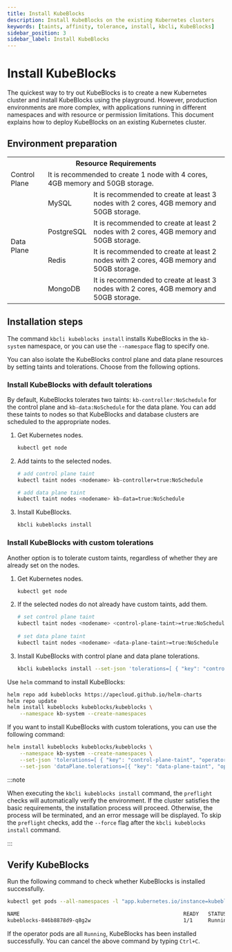 ```yaml
---
title: Install KubeBlocks
description: Install KubeBlocks on the existing Kubernetes clusters
keywords: [taints, affinity, tolerance, install, kbcli, KubeBlocks]
sidebar_position: 3
sidebar_label: Install KubeBlocks
---
```


# Install KubeBlocks

The quickest way to try out KubeBlocks is to create a new Kubernetes cluster and install KubeBlocks using the playground. However, production environments are more complex, with applications running in different namespaces and with resource or permission limitations. This document explains how to deploy KubeBlocks on an existing Kubernetes cluster.

## Environment preparation

<table>
	<tr>
	    <th colspan="3">Resource Requirements</th>
	</tr >
	<tr>
	    <td >Control Plane</td>
	    <td colspan="2">It is recommended to create 1 node with 4 cores, 4GB memory and 50GB storage. </td>
	</tr >
	<tr >
	    <td rowspan="4">Data Plane</td>
	    <td> MySQL </td>
	    <td>It is recommended to create at least 3 nodes with 2 cores, 4GB memory and 50GB storage. </td>
	</tr>
	<tr>
	    <td> PostgreSQL </td>
        <td>It is recommended to create at least 2 nodes with 2 cores, 4GB memory and 50GB storage.  </td>
	</tr>
	<tr>
	    <td> Redis </td>
        <td>It is recommended to create at least 2 nodes with 2 cores, 4GB memory and 50GB storage. </td>
	</tr>
	<tr>
	    <td> MongoDB </td>
	    <td>It is recommended to create at least 3 nodes with 2 cores, 4GB memory and 50GB storage. </td>
	</tr>
</table>

## Installation steps

The command `kbcli kubeblocks install` installs KubeBlocks in the `kb-system` namespace, or you can use the `--namespace` flag to specify one.

You can also isolate the KubeBlocks control plane and data plane resources by setting taints and tolerations. Choose from the following options.

### Install KubeBlocks with default tolerations

By default, KubeBlocks tolerates two taints: `kb-controller:NoSchedule` for the control plane and `kb-data:NoSchedule` for the data plane. You can add these taints to nodes so that KubeBlocks and database clusters are scheduled to the appropriate nodes.

1. Get Kubernetes nodes.

    ```bash
    kubectl get node
    ```

2. Add taints to the selected nodes.

    ```bash
    # add control plane taint
    kubectl taint nodes <nodename> kb-controller=true:NoSchedule
   
    # add data plane taint
    kubectl taint nodes <nodename> kb-data=true:NoSchedule
    ```

3. Install KubeBlocks.

    ```bash
    kbcli kubeblocks install
    ```

### Install KubeBlocks with custom tolerations

Another option is to tolerate custom taints, regardless of whether they are already set on the nodes.

1. Get Kubernetes nodes.

    ```bash
    kubectl get node
    ```

2. If the selected nodes do not already have custom taints, add them.

    ```bash
    # set control plane taint
    kubectl taint nodes <nodename> <control-plane-taint>=true:NoSchedule
     
    # set data plane taint
    kubectl taint nodes <nodename> <data-plane-taint>=true:NoSchedule
    ```

3. Install KubeBlocks with control plane and data plane tolerations.

    ```bash
    kbcli kubeblocks install --set-json 'tolerations=[ { "key": "control-plane-taint", "operator": "Equal", "effect": "NoSchedule", "value": "true" } ]' --set-json 'dataPlane.tolerations=[{ "key": "data-plane-taint", "operator": "Equal", "effect": "NoSchedule", "value": "true" } ]'
    ```

Use `helm` command to install KubeBlocks:
```bash
helm repo add kubeblocks https://apecloud.github.io/helm-charts
helm repo update
helm install kubeblocks kubeblocks/kubeblocks \
    --namespace kb-system --create-namespaces
````

If you want to install KubeBlocks with custom tolerations, you can use the following command:
```bash
helm install kubeblocks kubeblocks/kubeblocks \
    --namespace kb-system --create-namespaces \
    --set-json 'tolerations=[ { "key": "control-plane-taint", "operator": "Equal", "effect": "NoSchedule", "value": "true" } ]' \
    --set-json 'dataPlane.tolerations=[{ "key": "data-plane-taint", "operator": "Equal", "effect": "NoSchedule", "value": "true" } ]'
```

:::note

When executing the `kbcli kubeblocks install` command, the `preflight` checks will automatically verify the environment. If the cluster satisfies the basic requirements, the installation process will proceed. Otherwise, the process will be terminated, and an error message will be displayed. To skip the `preflight` checks, add the `--force` flag after the `kbcli kubeblocks install` command.

:::

## Verify KubeBlocks

Run the following command to check whether KubeBlocks is installed successfully.

```bash
kubectl get pods --all-namespaces -l "app.kubernetes.io/instance=kubeblocks" -w

NAME                                                     READY   STATUS      RESTARTS   AGE
kubeblocks-846b8878d9-q8g2w                              1/1     Running     0          98s
```

If the operator pods are all `Running`, KubeBlocks has been installed successfully. You can cancel the above command by typing `Ctrl+C`.
